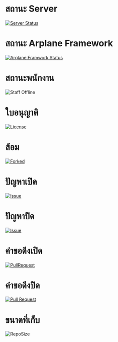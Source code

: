 # สถานะ Server
[![Server Status](https://github.com/Arplane-SOCITY/all-repository/actions/workflows/pages/pages-build-deployment/badge.svg)](https://github.com/Arplane-SOCITY/all-repository/actions/workflows/pages/pages-build-deployment)
# สถานะ Arplane Framework
[![Arplane Framwork Status](https://github.com/Arplane-SOCITY/arplane-project-all/actions/workflows/blank.yml/badge.svg)](https://github.com/Arplane-SOCITY/arplane-project-all/actions/workflows/blank.yml)
# สถานะพนักงาน
![Staff Offline](https://img.shields.io/badge/Staff%20Status-Offline-red)
# ใบอนุญาติ
[![License](https://img.shields.io/github/license/Arplane-SOCITY/all-repository?style=for-the-badge)](LICENSE)
# ส้อม
[![Forked](https://img.shields.io/github/forks/Arplane-SOCITY/all-repository?label=Forks&style=social)](https://github.com/Arplane-SOCITY/all-repository/fork)
# ปัญหาเปิด
[![Issue](https://img.shields.io/github/issues/Arplane-SOCITY/all-repository?color=green&label=Issue%20Open&style=for-the-badge)](https://github.com/Arplane-SOCITY/all-repository/issues)
# ปัญหาปิด
[![Issue](https://img.shields.io/github/issues-closed/Arplane-SOCITY/all-repository?color=GREEN&label=Issues%20Closed&style=for-the-badge)](https://github.com/Arplane-SOCITY/all-repository/issues)
# คำขอดึงเปิด
[![PullRequest](https://img.shields.io/github/issues-pr-raw/Arplane-SOCITY/all-repository?label=Opened%20Pull%20Requests&style=for-the-badge)](https://github.com/Arplane-SOCITY/all-repository/pulls)
# คำขอดึงปิด
[![Pull Request](https://img.shields.io/github/issues-pr-closed/Arplane-SOCITY/all-repository?color=GREEN&label=Closed%20Pull%20Requests&style=for-the-badge)](https://github.com/Arplane-SOCITY/all-repository/pulls)
# ขนาดที่เก็บ
![RepoSize](https://img.shields.io/github/repo-size/Arplane-SOCITY/all-repository?color=GREEN&label=Repository%20Size&style=for-the-badge)
